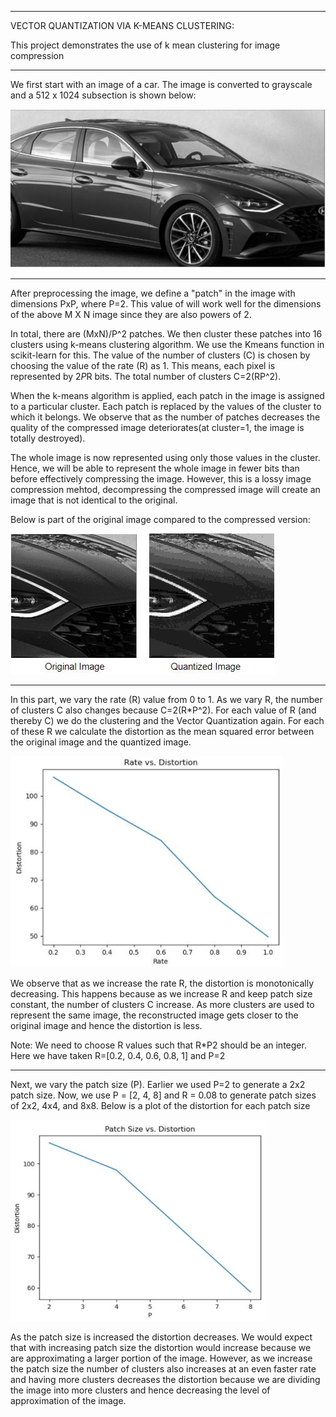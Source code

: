 ******************************************************************************************
VECTOR QUANTIZATION VIA K-MEANS CLUSTERING:

This project demonstrates the use of k mean clustering for image compression

******************************************************************************************

We first start with an image of a car. The image is converted to grayscale and a 512 x 1024 subsection is shown below:

![Original Car IMAGE](https://github.com/JoshuaMathew/Image-Compression-via-Clustering/blob/main/car_original.JPG)

******************************************************************************************

After preprocessing the image, we define a "patch" in the image with dimensions PxP, where P=2. This value of will work well for the dimensions of the above M X N image since they are also powers of 2.

In total, there are (MxN)/P^2 patches. We then cluster these patches into 16 clusters using k-means clustering algorithm. We use the Kmeans function in scikit-learn for this. 
The value of the number of clusters (C) is chosen by choosing the value of the rate (R) as 1. This means, each pixel is represented by 2*P*R bits. The total number of clusters    C=2(RP^2). 

When the k-means algorithm is applied, each patch in the image is assigned to a particular cluster. Each patch is replaced by the values of the cluster to which it belongs. 
We observe that as the number of patches decreases the quality of the compressed image deteriorates(at cluster=1, the image is totally destroyed). 

The whole image is now represented using only those values in the cluster. Hence, we will be able to represent the whole image in fewer bits than before effectively compressing the image. However, this is a lossy image compression mehtod, decompressing the compressed image will create an image that is not identical to the original.

Below is part of the original image compared to the compressed version:

![Original vs. Qunatized IMAGE](https://github.com/JoshuaMathew/Image-Compression-via-Clustering/blob/main/orig_vs_quant.JPG)

******************************************************************************************

In this part, we vary the rate (R) value from 0 to 1. As we vary R, the number of clusters C also changes because C=2(R*P^2). For each value of R (and thereby C) we do the clustering and the Vector Quantization again. For each of these R we calculate the distortion as the mean squared error between the original image and the quantized image.

![Rate vs Distortion](https://github.com/JoshuaMathew/Image-Compression-via-Clustering/blob/main/rate_vs_distortion.JPG)

We observe that as we increase the rate R, the distortion is monotonically decreasing. This happens because as we increase R and keep patch size constant, the number of clusters C increase. As more clusters are used to represent the same image, the reconstructed image gets closer to the original image and hence the distortion is less. 

Note: We need to choose R values such that R*P2 should be an integer. Here we have taken R=[0.2, 0.4, 0.6, 0.8, 1] and P=2

******************************************************************************************

Next, we vary the patch size (P). Earlier we used P=2 to generate a 2x2 patch size. Now, we use P = [2, 4, 8] and R = 0.08 to generate patch sizes of 2x2, 4x4, and 8x8. Below is a plot of the distortion for each patch size

![P vs Distortion](https://github.com/JoshuaMathew/Image-Compression-via-Clustering/blob/main/patch_vs_distort.JPG)

As the patch size is increased the distortion decreases. We would expect that with increasing patch size the distortion would increase because we are approximating a larger portion of the image. However, as we increase the patch size the number of clusters also increases at an even faster rate and having more clusters decreases the distortion because we are dividing the image into more clusters and hence decreasing the level of approximation of the image.
